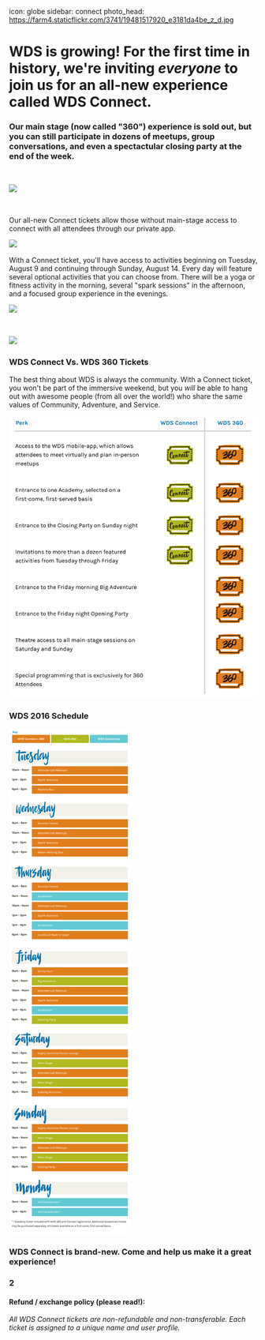 icon: globe
sidebar: connect
photo_head: https://farm4.staticflickr.com/3741/19481517920_e3181da4be_z_d.jpg

# WDS is growing! For the first time in history, we're inviting _everyone_ to join us for an all-new experience called WDS Connect.

<div class="zig-zags_blue"></div>
<h3 class="sub-karla">Our main stage (now called "360") experience is sold out, but you can still participate in dozens of meetups, group conversations, and even a spectactular closing party at the end of the week.</h3>
<script type="text/javascript" src="https://js.stripe.com/v2/"></script>
<div class="connect-purchase-area"></div>
<br>

![](https://farm1.staticflickr.com/434/19653483776_cf32183cc5_z_d.jpg)

<br>
<p>Our all-new Connect tickets allow those without main-stage access to connect with all attendees through our private app.</p>

![](https://farm1.staticflickr.com/540/19673807691_651055a89b_z_d.jpg)
<br>
<p>With a Connect ticket, you'll have access to activities beginning on Tuesday, August 9 and continuing through Sunday, August 14. Every day will feature several optional activities that you can choose from. There will be a yoga or fitness activity in the morning, several "spark sessions" in the afternoon, and a focused group experience in the evenings. </p>

![](https://farm4.staticflickr.com/3873/14638042061_9afbe0f0fc_z_d.jpg)

<br>
<div class="connect-purchase-area"></div>

![](https://farm3.staticflickr.com/2928/14660844313_286048b021_z_d.jpg)


### WDS Connect Vs. WDS 360 Tickets

The best thing about WDS is always the community. With a Connect ticket, you won't be part of the immersive weekend, but you _will_ be able to hang out with awesome people (from all over the world!) who share the same values of Community, Adventure, and Service.

![](/images/connect/comparison.png)

<div class="connect-purchase-area"></div>

### WDS 2016 Schedule

![](/images/connect/schedule.png)

<div class="connect-purchase-area"></div>

### WDS Connect is brand-new. Come and help us make it a great experience! 

<div class="connect-purchase-area"></div>

### 2

#### Refund / exchange policy (please read!):

_All WDS Connect tickets are non-refundable and non-transferable. Each ticket is assigned to a unique name and user profile._


